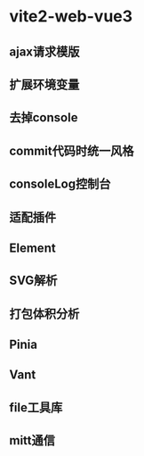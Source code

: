# vite2-web-vue3
 
## ajax请求模版

## 扩展环境变量

## 去掉console

## commit代码时统一风格

## consoleLog控制台

## 适配插件

## Element

## SVG解析

## 打包体积分析

## Pinia

## Vant

## file工具库

## mitt通信